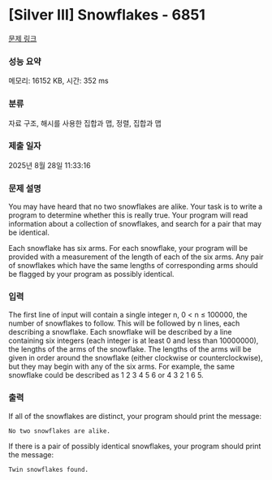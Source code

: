 # [Silver III] Snowflakes - 6851 

[문제 링크](https://www.acmicpc.net/problem/6851) 

### 성능 요약

메모리: 16152 KB, 시간: 352 ms

### 분류

자료 구조, 해시를 사용한 집합과 맵, 정렬, 집합과 맵

### 제출 일자

2025년 8월 28일 11:33:16

### 문제 설명

<p>You may have heard that no two snowflakes are alike. Your task is to write a program to determine whether this is really true. Your program will read information about a collection of snowflakes, and search for a pair that may be identical.</p>

<p>Each snowflake has six arms. For each snowflake, your program will be provided with a measurement of the length of each of the six arms. Any pair of snowflakes which have the same lengths of corresponding arms should be flagged by your program as possibly identical.</p>

### 입력 

 <p>The first line of input will contain a single integer n, 0 < n ≤ 100000, the number of snowflakes to follow. This will be followed by n lines, each describing a snowflake. Each snowflake will be described by a line containing six integers (each integer is at least 0 and less than 10000000), the lengths of the arms of the snowflake. The lengths of the arms will be given in order around the snowflake (either clockwise or counterclockwise), but they may begin with any of the six arms. For example, the same snowflake could be described as 1 2 3 4 5 6 or 4 3 2 1 6 5.</p>

### 출력 

 <p>If all of the snowflakes are distinct, your program should print the message:</p>

<p><code>No two snowflakes are alike.</code></p>

<p>If there is a pair of possibly identical snowflakes, your program should print the message:</p>

<p><code>Twin snowflakes found.</code></p>

